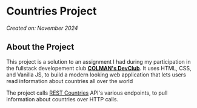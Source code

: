 # Countries Project

<p style="font-style:italic">Created on: November 2024</p>


## About the Project
This project is a solution to an assignment I had during my participation in the fullstack developement club **[COLMAN's DevClub](#https://github.com/ColmanDevClubORG)**. It uses HTML, CSS, and Vanilla JS, to build a modern looking web application that lets users read information about countries all over the world

The project calls [REST Countries](#https://restcountries.com/) API's various endpoints, to pull information about countries over HTTP calls.
